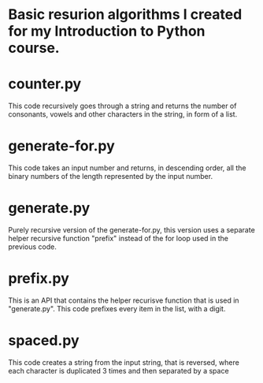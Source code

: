 # Basic resurion algorithms I created for my Introduction to Python course.

# counter.py
This code recursively goes through a string and returns the number of consonants, vowels and other characters in the string, in form of a list.

# generate-for.py
This code takes an input number and returns, in descending order, all the binary numbers of the length represented by the input number.

# generate.py
Purely recursive version of the generate-for.py, this version uses a separate helper recursive function "prefix" instead of the for loop used in the previous code.

# prefix.py
This is an API that contains the helper recurisve function that is used in "generate.py". This code prefixes every item in the list, with a digit.

# spaced.py
This code creates a string from the input string, that is reversed, where each character is duplicated 3 times and then separated by a space
